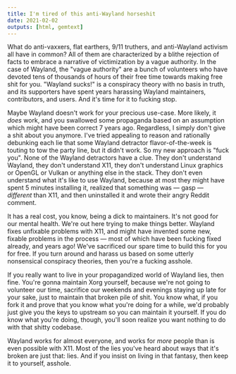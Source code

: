 ```yaml
---
title: I'm tired of this anti-Wayland horseshit
date: 2021-02-02
outputs: [html, gemtext]
---
```


What do anti-vaxxers, flat earthers, 9/11 truthers, and anti-Wayland activism
all have in common? All of them are characterized by a blithe rejection of facts
to embrace a narrative of victimization by a vague authority. In the case of
Wayland, the "vague authority" are a bunch of volunteers who have devoted tens
of thousands of hours of their free time towards making free shit for you.
"Wayland sucks!" is a conspiracy theory with no basis in truth, and its
supporters have spent years harassing Wayland maintainers, contributors, and
users. And it's time for it to fucking stop.

Maybe Wayland doesn't work for your precious use-case. More likely, it *does*
work, and you swallowed some propaganda based on an assumption which might have
been correct 7 years ago. Regardless, I simply don't give a shit about you
anymore. I've tried appealing to reason and rationally debunking each lie that
some Wayland detractor flavor-of-the-week is touting to tow the party line, but
it didn't work. So my new approach is "fuck you". None of the Wayland detractors
have a clue. They don't understand Wayland, they don't understand X11, they
don't understand Linux graphics or OpenGL or Vulkan or anything else in the
stack. They don't even understand what it's like to use Wayland, because at most
they might have spent 5 minutes installing it, realized that something was
&mdash; gasp &mdash; *different* than X11, and then uninstalled it and wrote
their angry Reddit comment.

It has a real cost, you know, being a dick to maintainers. It's not good for our
mental health. We're out here trying to make things better. Wayland fixes
unfixable problems with X11, and might have invented some new, fixable problems
in the process &mdash; most of which have been fucking fixed already, and years
ago! We've sacrificed our spare time to build this for you for free. If you turn
around and harass us based on some utterly nonsensical conspiracy theories,
then you're a fucking asshole.

If you really want to live in your propagandized world of Wayland lies, then
fine. You're gonna maintain Xorg yourself, because we're not going to volunteer
our time, sacrifice our weekends and evenings staying up late for your sake,
just to maintain that broken pile of shit. You know what, if you fork it and
prove that you know what you're doing for a while, we'd probably just give you
the keys to upstream so you can maintain it yourself. If you do know what you're
doing, though, you'll soon realize you want nothing to do with that shitty
codebase.

Wayland works for almost everyone, and works for *more* people than is even
possible with X11. Most of the lies you've heard about ways that it's broken are
just that: lies. And if you insist on living in that fantasy, then keep it to
yourself, asshole.
